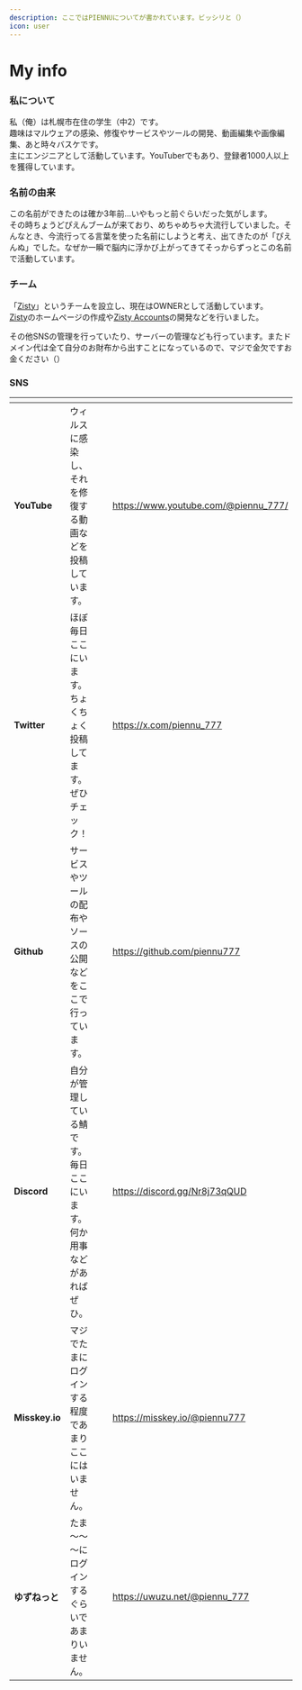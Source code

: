 ```yaml
---
description: ここではPIENNUについてが書かれています。ビッシリと（）
icon: user
---
```


# My info

### 私について

私（俺）は札幌市在住の学生（中2）です。\
趣味はマルウェアの感染、修復やサービスやツールの開発、動画編集や画像編集、あと時々バスケです。\
主にエンジニアとして活動しています。YouTuberでもあり、登録者1000人以上を獲得しています。

### 名前の由来

この名前ができたのは確か3年前...いやもっと前ぐらいだった気がします。\
その時ちょうどぴえんブームが来ており、めちゃめちゃ大流行していました。そんなとき、今流行ってる言葉を使った名前にしようと考え、出てきたのが「ぴえんぬ」でした。なぜか一瞬で脳内に浮かび上がってきてそっからずっとこの名前で活動しています。

### チーム

「[Zisty](https://zisty.net/)」というチームを設立し、現在はOWNERとして活動しています。\
[Zisty](https://zisty.net/)のホームページの作成や[Zisty Accounts](https://accounts.zisty.net/)の開発などを行いました。

その他SNSの管理を行っていたり、サーバーの管理なども行っています。またドメイン代は全て自分のお財布から出すことになっているので、マジで金欠ですお金ください（）

### SNS

<table data-view="cards"><thead><tr><th></th><th></th><th></th><th data-hidden data-card-target data-type="content-ref"></th></tr></thead><tbody><tr><td><strong>YouTube</strong></td><td>ウィルスに感染し、それを修復する動画などを投稿しています。</td><td></td><td><a href="https://www.youtube.com/@piennu_777/">https://www.youtube.com/@piennu_777/</a></td></tr><tr><td><strong>Twitter</strong></td><td>ほぼ毎日ここにいます。ちょくちょく投稿してます。ぜひチェック！</td><td></td><td><a href="https://x.com/piennu_777">https://x.com/piennu_777</a></td></tr><tr><td><strong>Github</strong></td><td>サービスやツールの配布やソースの公開などをここで行っています。</td><td></td><td><a href="https://github.com/piennu777">https://github.com/piennu777</a></td></tr><tr><td><strong>Discord</strong></td><td>自分が管理している鯖です。毎日ここにいます。何か用事などがあればぜひ。</td><td></td><td><a href="https://discord.gg/Nr8j73qQUD">https://discord.gg/Nr8j73qQUD</a></td></tr><tr><td><strong>Misskey.io</strong></td><td>マジでたまにログインする程度であまりここにはいません。</td><td></td><td><a href="https://misskey.io/@piennu777">https://misskey.io/@piennu777</a></td></tr><tr><td><strong>ゆずねっと</strong></td><td>たま～～～にログインするぐらいであまりいません。</td><td></td><td><a href="https://uwuzu.net/@piennu_777">https://uwuzu.net/@piennu_777</a></td></tr></tbody></table>

